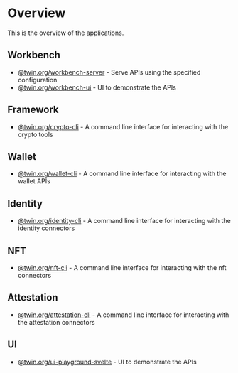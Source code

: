 # Overview

This is the overview of the applications.

## Workbench

- [@twin.org/workbench-server](pkgs/workbench/apps/workbench-server/index.md) - Serve APIs using the specified configuration
- [@twin.org/workbench-ui](pkgs/workbench/apps/workbench-ui/index.md) - UI to demonstrate the APIs

## Framework

- [@twin.org/crypto-cli](pkgs/framework/apps/crypto-cli/index.md) - A command line interface for interacting with the crypto tools

## Wallet

- [@twin.org/wallet-cli](pkgs/wallet/apps/wallet-cli/index.md) - A command line interface for interacting with the wallet APIs

## Identity

- [@twin.org/identity-cli](pkgs/identity/apps/identity-cli/index.md) - A command line interface for interacting with the identity connectors

## NFT

- [@twin.org/nft-cli](pkgs/nft/apps/nft-cli/index.md) - A command line interface for interacting with the nft connectors

## Attestation

- [@twin.org/attestation-cli](pkgs/attestation/apps/attestation-cli/index.md) - A command line interface for interacting with the attestation connectors

## UI

- [@twin.org/ui-playground-svelte](pkgs/ui/apps/ui-playground-svelte/index.md) - UI to demonstrate the APIs
